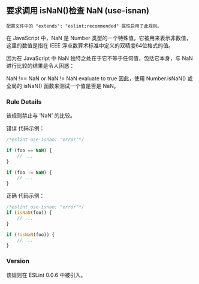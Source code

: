 ## 要求调用 isNaN()检查 NaN (use-isnan)

```配置文件中的 "extends": "eslint:recommended" 属性启用了此规则。```

在 JavaScript 中，NaN 是 Number 类型的一个特殊值。它被用来表示非数值，这里的数值是指在 IEEE 浮点数算术标准中定义的双精度64位格式的值。

因为在 JavaScript 中 NaN 独特之处在于它不等于任何值，包括它本身，与 NaN 进行比较的结果是令人困惑：

NaN !== NaN or NaN != NaN evaluate to true
因此，使用 Number.isNaN() 或 全局的 isNaN() 函数来测试一个值是否是 NaN。

### Rule Details
该规则禁止与 ‘NaN’ 的比较。

错误 代码示例：
```js
/*eslint use-isnan: "error"*/

if (foo == NaN) {
    // ...
}

if (foo != NaN) {
    // ...
}
```

正确 代码示例：

```js
/*eslint use-isnan: "error"*/
if (isNaN(foo)) {
    // ...
}

if (!isNaN(foo)) {
    // ...
}
```
### Version
该规则在 ESLint 0.0.6 中被引入。

